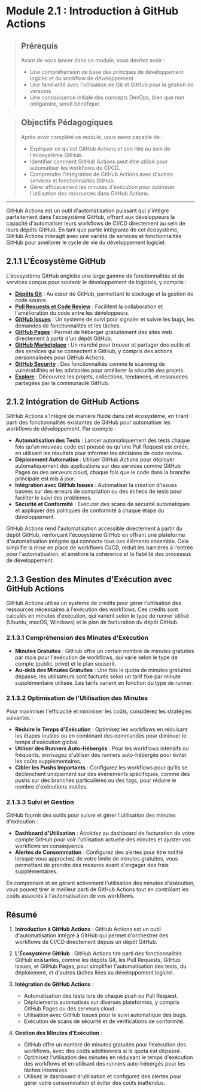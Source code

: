 # Module 2.1 : Introduction à GitHub Actions 

<blockquote>
  <h2>Prérequis</h2>
  <p>Avant de vous lancer dans ce module, vous devriez avoir :</p>
  <ul>
    <li>Une compréhension de base des principes de développement logiciel et du workflow de développement.</li>
    <li>Une familiarité avec l'utilisation de Git et GitHub pour la gestion de versions.</li>
    <li>Une connaissance initiale des concepts DevOps, bien que non obligatoire, serait bénéfique.</li>
  </ul>
</blockquote>

<blockquote>
  <h2>Objectifs Pédagogiques</h2>
  <p>Après avoir complété ce module, vous serez capable de :</p>
  <ul>
    <li>Expliquer ce qu'est GitHub Actions et son rôle au sein de l'écosystème GitHub.</li>
    <li>Identifier comment GitHub Actions peut être utilisé pour automatiser les workflows de CI/CD.</li>
    <li>Comprendre l'intégration de GitHub Actions avec d'autres services et fonctionnalités GitHub.</li>
    <li>Gérer efficacement les minutes d'exécution pour optimiser l'utilisation des ressources dans GitHub Actions.</li>
  </ul>
</blockquote>

---

GitHub Actions est un outil d'automatisation puissant qui s'intègre parfaitement dans l'écosystème GitHub, offrant aux développeurs la capacité d'automatiser leurs workflows de CI/CD directement au sein de leurs dépôts GitHub. En tant que partie intégrante de cet écosystème, GitHub Actions interagit avec une variété de services et fonctionnalités GitHub pour améliorer le cycle de vie du développement logiciel.

## 2.1.1 L'Écosystème GitHub

L'écosystème GitHub englobe une large gamme de fonctionnalités et de services conçus pour soutenir le développement de logiciels, y compris :


- [**Dépôts Git**](https://docs.github.com/fr/repositories) : Au cœur de GitHub, permettant le stockage et la gestion de code source.
- [**Pull Requests et Code Review**](https://docs.github.com/fr/pull-requests/collaborating-with-pull-requests/proposing-changes-to-your-work-with-pull-requests/about-pull-requests) : Facilitent la collaboration et l'amélioration du code entre les développeurs.
- [**GitHub Issues**](https://docs.github.com/fr/issues/tracking-your-work-with-issues/about-issues) : Un système de suivi pour signaler et suivre les bugs, les demandes de fonctionnalités et les tâches.
- [**GitHub Pages**](https://pages.github.com/) : Permet de héberger gratuitement des sites web directement à partir d'un dépôt GitHub.
- [**GitHub Marketplace**](https://github.com/marketplace) : Un marché pour trouver et partager des outils et des services qui se connectent à GitHub, y compris des actions personnalisées pour GitHub Actions.
- [**GitHub Security**](https://github.com/features/security) : Des fonctionnalités comme le scanning de vulnérabilités et les advisories pour améliorer la sécurité des projets.
- [**Explore**](https://github.com/explore) : Découvrez les projets, collections, tendances, et ressources partagées par la communauté GitHub.

## 2.1.2 Intégration de GitHub Actions

GitHub Actions s'intègre de manière fluide dans cet écosystème, en tirant parti des fonctionnalités existantes de GitHub pour automatiser les workflows de développement. Par exemple :

- **Automatisation des Tests** : Lancer automatiquement des tests chaque fois qu'un nouveau code est poussé ou qu'une Pull Request est créée, en utilisant les résultats pour informer les décisions de code review.
- **Déploiement Automatisé** : Utiliser GitHub Actions pour déployer automatiquement des applications sur des services comme GitHub Pages ou des serveurs cloud, chaque fois que le code dans la branche principale est mis à jour.
- **Intégration avec GitHub Issues** : Automatiser la création d'issues basées sur des erreurs de compilation ou des échecs de tests pour faciliter le suivi des problèmes.
- **Sécurité et Conformité** : Exécuter des scans de sécurité automatiques et appliquer des politiques de conformité à chaque étape du développement.

GitHub Actions rend l'automatisation accessible directement à partir du dépôt GitHub, renforçant l'écosystème GitHub en offrant une plateforme d'automatisation intégrée qui connecte tous ces éléments ensemble. Cela simplifie la mise en place de workflows CI/CD, réduit les barrières à l'entrée pour l'automatisation, et améliore la cohérence et la fiabilité des processus de développement.


## 2.1.3 Gestion des Minutes d'Exécution avec GitHub Actions

GitHub Actions utilise un système de crédits pour gérer l'utilisation des ressources nécessaires à l'exécution des workflows. Ces crédits sont calculés en minutes d'exécution, qui varient selon le type de runner utilisé (Ubuntu, macOS, Windows) et le plan de facturation du dépôt GitHub.

### 2.1.3.1 Compréhension des Minutes d'Exécution

- **Minutes Gratuites** : GitHub offre un certain nombre de minutes gratuites par mois pour l'exécution de workflows, qui varie selon le type de compte (public, privé) et le plan souscrit.
- **Au-delà des Minutes Gratuites** : Une fois le quota de minutes gratuites dépassé, les utilisateurs sont facturés selon un tarif fixe par minute supplémentaire utilisée. Les tarifs varient en fonction du type de runner.

### 2.1.3.2 Optimisation de l'Utilisation des Minutes

Pour maximiser l'efficacité et minimiser les coûts, considérez les stratégies suivantes :

- **Réduire le Temps d'Exécution** : Optimisez les workflows en réduisant les étapes inutiles ou en combinant des commandes pour diminuer le temps d'exécution global.
- **Utiliser des Runners Auto-Hébergés** : Pour les workflows intensifs ou fréquents, envisagez d'utiliser des runners auto-hébergés pour éviter les coûts supplémentaires.
- **Cibler les Pushs Importants** : Configurez les workflows pour qu'ils se déclenchent uniquement sur des événements spécifiques, comme des pushs sur des branches particulières ou des tags, pour réduire le nombre d'exécutions inutiles.

### 2.1.3.3 Suivi et Gestion

GitHub fournit des outils pour suivre et gérer l'utilisation des minutes d'exécution :

- **Dashboard d'Utilisation** : Accédez au dashboard de facturation de votre compte GitHub pour voir l'utilisation actuelle des minutes et ajuster vos workflows en conséquence.
- **Alertes de Consommation** : Configurez des alertes pour être notifié lorsque vous approchez de votre limite de minutes gratuites, vous permettant de prendre des mesures avant d'engager des frais supplémentaires.

En comprenant et en gérant activement l'utilisation des minutes d'exécution, vous pouvez tirer le meilleur parti de GitHub Actions tout en contrôlant les coûts associés à l'automatisation de vos workflows.


## Résumé

1. **Introduction à GitHub Actions** : GitHub Actions est un outil d'automatisation intégré à GitHub qui permet d'orchestrer des workflows de CI/CD directement depuis un dépôt GitHub.

2. **L'Écosystème GitHub** : GitHub Actions tire parti des fonctionnalités GitHub existantes, comme les dépôts Git, les Pull Requests, GitHub Issues, et GitHub Pages, pour simplifier l'automatisation des tests, du déploiement, et d'autres tâches liées au développement logiciel.

3. **Intégration de GitHub Actions** :
   - Automatisation des tests lors de chaque push ou Pull Request.
   - Déploiements automatisés sur diverses plateformes, y compris GitHub Pages ou des serveurs cloud.
   - Utilisation avec GitHub Issues pour le suivi automatique des bugs.
   - Exécution de scans de sécurité et de vérifications de conformité.

4. **Gestion des Minutes d'Exécution** :
   - GitHub offre un nombre de minutes gratuites pour l'exécution des workflows, avec des coûts additionnels si le quota est dépassé.
   - Optimisez l'utilisation des minutes en réduisant le temps d'exécution des workflows et en utilisant des runners auto-hébergés pour les tâches intensives.
   - Utilisez le dashboard d'utilisation et configurez des alertes pour gérer votre consommation et éviter des coûts inattendus.


